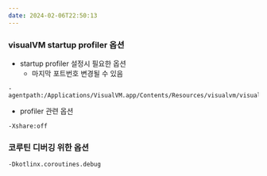 ```yaml
---
date: 2024-02-06T22:50:13
---
```

### visualVM startup profiler 옵션
- startup profiler 설정시 필요한 옵션
	- 마지막 포트번호 변경될 수 있음
```
-agentpath:/Applications/VisualVM.app/Contents/Resources/visualvm/visualvm/lib/deployed/jdk16/mac/libprofilerinterface.jnilib=/Applications/VisualVM.app/Contents/Resources/visualvm/visualvm/lib,5140 
```
- profiler 관련 옵션
```
-Xshare:off
```

### 코루틴 디버깅 위한 옵션
```
-Dkotlinx.coroutines.debug
```